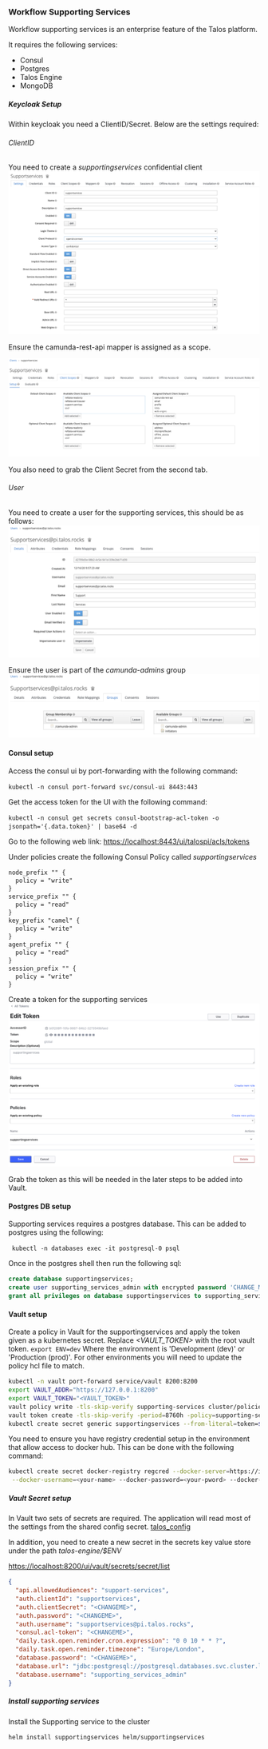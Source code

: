 ### Workflow Supporting Services

Workflow supporting services is an enterprise feature of the Talos platform.

It requires the following services:
* Consul
* Postgres
* Talos Engine
* MongoDB


##### Keycloak Setup

Within keycloak you need a ClientID/Secret. Below are the settings required:

###### ClientID

You need to create a *supportingservices* confidential client
![](../images/supportingservices/keycloak_client1.png)

Ensure the camunda-rest-api mapper is assigned as a scope.

![](../images/supportingservices/keycloak_client2.png)

You also need to grab the Client Secret from the second tab.


###### User

You need to create a user for the supporting services, this should be as follows:
![](../images/supportingservices/keycloak_user1.png)

Ensure the user is part of the *camunda-admins* group
![](../images/supportingservices/keycloak_user2.png)

 
#### Consul setup

Access the consul ui by port-forwarding with the following command:

`kubectl -n consul port-forward svc/consul-ui 8443:443`

Get the access token for the UI with the following command:

`kubectl -n consul get secrets consul-bootstrap-acl-token -o jsonpath='{.data.token}' | base64 -d`

Go to the following web link: [https://localhost:8443/ui/talospi/acls/tokens](https://localhost:8443/ui/talospi/acls/tokens)

Under policies create the following Consul Policy called *supportingservices*
```hcl
node_prefix "" {
  policy = "write"
}
service_prefix "" {
  policy = "read"
}
key_prefix "camel" {
  policy = "write"
}
agent_prefix "" {
  policy = "read"
}
session_prefix "" {
  policy = "write"
}
```

Create a token for the supporting services
![](../images/supportingservices/consul.png)

Grab the token as this will be needed in the later steps to be added into Vault.

#### Postgres DB setup

Supporting services requires a postgres database. This can be added to postgres using the following:

` kubectl -n databases exec -it postgresql-0 psql`

Once in the postgres shell then run the following sql:

```sql
create database supportingservices;
create user supporting_services_admin with encrypted password 'CHANGE_ME';
grant all privileges on database supportingservices to supporting_services_admin;
```


#### Vault setup

Create a policy in Vault for the supportingservices and apply the token given as a kubernetes secret. 
Replace *<VAULT_TOKEN>* with the root vault token. `export ENV=dev` Where the environment is 'Development (dev)' or 
'Production (prod)'. For other environments you will need to update the policy hcl file to match.

```bash
kubectl -n vault port-forward service/vault 8200:8200
export VAULT_ADDR="https://127.0.0.1:8200"
export VAULT_TOKEN="<VAULT_TOKEN>"
vault policy write -tls-skip-verify supporting-services cluster/policies/supporting-services-${ENV}.hcl
vault token create -tls-skip-verify -period=8760h -policy=supporting-services -explicit-max-ttl=8760h
kubectl create secret generic supportingservices --from-literal=token=$TOKEN
```


You need to ensure you have registry credential setup in the environment that allow access to docker hub. 
This can be done with the following command:

```bash
kubectl create secret docker-registry regcred --docker-server=https://index.docker.io/v1/ \
 --docker-username=<your-name> --docker-password=<your-pword> --docker-email=<your-email>
```

##### Vault Secret setup

In Vault two sets of secrets are required. The application will read most of the settings from the shared config secret.
[talos_config](talos_config.md)

In addition, you need to create a new secret in the secrets key value store under the path
*talos-engine/$ENV* 

[https://localhost:8200/ui/vault/secrets/secret/list](https://localhost:8200/ui/vault/secrets/secret/list)

```json
{
  "api.allowedAudiences": "support-services",
  "auth.clientId": "supportservices",
  "auth.clientSecret": "<CHANGEME>",
  "auth.password": "<CHANGEME>",
  "auth.username": "supportservices@pi.talos.rocks",
  "consul.acl-token": "<CHANGEME>",
  "daily.task.open.reminder.cron.expression": "0 0 10 * * ?",
  "daily.task.open.reminder.timezone": "Europe/London",
  "database.password": "<CHANGEME>",
  "database.url": "jdbc:postgresql://postgresql.databases.svc.cluster.local:5432/supportingservices?sslmode=prefer&currentSchema=public",
  "database.username": "supporting_services_admin"
}
```


##### Install supporting services

Install the Supporting service to the cluster

```bash
helm install supportingservices helm/supportingservices
```
